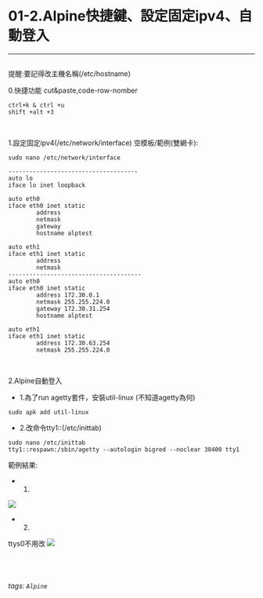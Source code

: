 # 01-2.Alpine快捷鍵、設定固定ipv4、自動登入

* * *

<h2 id=""></h2>

提醒:要記得改主機名稱(/etc/hostname)

0.快捷功能 cut&paste,code-row-nomber
```
ctrl+k & ctrl +u
shift +alt +3
```
</br>


1.設定固定ipv4(/etc/network/interface)
空模板/範例(雙網卡):
```
sudo nano /etc/network/interface

-------------------------------------
auto lo
iface lo inet loopback

auto eth0
iface eth0 inet static
        address 
        netmask 
        gateway 
        hostname alptest

auto eth1
iface eth1 inet static
        address 
        netmask 
--------------------------------------
auto eth0
iface eth0 inet static
        address 172.30.0.1
        netmask 255.255.224.0
        gateway 172.30.31.254
        hostname alptest

auto eth1
iface eth1 inet static
        address 172.30.63.254
        netmask 255.255.224.0
```
</br>

2.Alpine自動登入

- 1.為了run agetty套件，安裝util-linux (不知道agetty為何)
```
sudo apk add util-linux
```

- 2.改命令tty1::(/etc/inittab)
```
sudo nano /etc/inittab
tty1::respawn:/sbin/agetty --autologin bigred --noclear 38400 tty1
```

範例結果:

- 1.

![](https://i.imgur.com/EYklGff.png)


- 2.

ttys0不用改
![](https://i.imgur.com/Cw4tUmM.png)



<br /><br />
###### tags: `Alpine`
